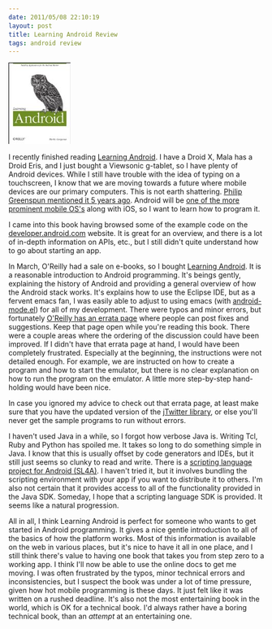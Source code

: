 ```yaml
---
date: 2011/05/08 22:10:19
layout: post
title: Learning Android Review
tags: android review
---
```


<a href="http://amzn.to/m8SK61"><img class="inset right" src="/images/learning-android.jpg" /></a>

I recently finished reading [Learning
Android](http://amzn.to/m8SK61). I have a Droid X, Mala has a Droid
Eris, and I just bought a Viewsonic g-tablet, so I have plenty of
Android devices. While I still have trouble with the idea of typing on
a touchscreen, I know that we are moving towards a future where mobile
devices are our primary computers. This is not earth
shattering. [Philip Greenspun mentioned it 5 years
ago](http://philip.greenspun.com/business/mobile-phone-as-home-computer). Android
will be [one of the more prominent mobile
OS's](http://www.tbray.org/ongoing/When/201x/2011/04/25/Mobility)
along with iOS, so I want to learn how to program it. 


I came into this book having browsed some of the example code on the
[developer.android.com](http://developer.android.com/) website. It is
great for an overview, and there is a lot of in-depth information on
APIs, etc., but I still didn't quite understand how to go about
starting an app.

In March, O'Reilly had a sale on e-books, so I bought [Learning
Android](http://amzn.to/m8SK61). It is a reasonable introduction to
Android programming. It's beings gently, explaining the history of
Android and providing a general overview of how the Android stack
works. It's explains how to use the Eclipse IDE, but as a fervent
emacs fan, I was easily able to adjust to using emacs (with
[android-mode.el](https://github.com/remvee/android-mode)) for all of
my development. There were typos and minor errors, but fortunately
[O'Reilly has an errata
page](http://oreilly.com/catalog/errataunconfirmed.csp?isbn=0636920010883)
where people can post fixes and suggestions. Keep that page open while
you're reading this book. There were a couple areas where the ordering
of the discussion could have been improved. If I didn't have that
errata page at hand, I would have been completely
frustrated. Especially at the beginning, the instructions were not
detailed enough. For example, we are instructed on how to create a
program and how to start the emulator, but there is no clear
explanation on how to run the program on the emulator. A little more
step-by-step hand-holding would have been nice.

In case you ignored my advice to check out that errata page, at least
make sure that you have the updated version of the [jTwitter
library](http://examples.oreilly.com/0636920010883/README-JTwitter-Library.txt),
or else you'll never get the sample programs to run without errors.

I haven't used Java in a while, so I forgot how verbose Java
is. Writing Tcl, Ruby and Python has spoiled me. It takes so long to
do something simple in Java. I know that this is usually offset by
code generators and IDEs, but it still just seems so clunky to read
and write. There is a [scripting language project for Android
(SL4A)](http://code.google.com/p/android-scripting/). I haven't tried
it, but it involves bundling the scripting environment with your app
if you want to distribute it to others. I'm also not certain that it
provides access to all of the functionality provided in the Java SDK.
Someday, I hope that a scripting language SDK is provided. It seems
like a natural progression.

All in all, I think Learning Android is perfect for someone who wants
to get started in Android programming. It gives a nice gentle
introduction to all of the basics of how the platform works. Most of
this information is available on the web in various places, but it's
nice to have it all in one place, and I still think there's value to
having one book that takes you from step zero to a working app. I
think I'll now be able to use the online docs to get me moving. I was
often frustrated by the typos, minor technical errors and
inconsistencies, but I suspect the book was under a lot of time
pressure, given how hot mobile programming is these days. It just felt
like it was written on a rushed deadline. It's also not the most
entertaining book in the world, which is OK for a technical book. I'd
always rather have a boring technical book, than an *attempt* at an
entertaining one.
